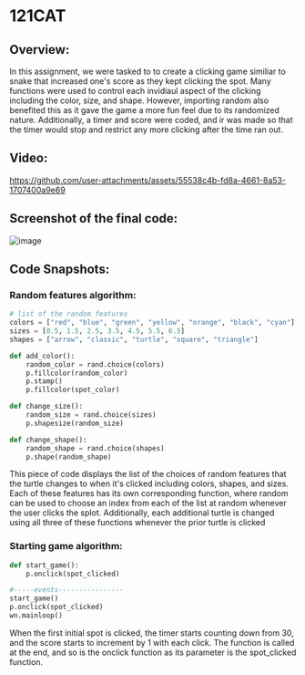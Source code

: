 # 121CAT

## Overview:
In this assignment, we were tasked to to create a clicking game similiar to snake that increased one's score as they kept clicking the spot. Many functions were used to control each invidiaul aspect of the clicking including the color, size, and shape. However, importing random also benefited this as it gave the game a more fun feel due to its randomized nature. Additionally, a timer and score were coded, and ir was made so that the timer would stop and restrict any more clicking after the time ran out.

## Video:

https://github.com/user-attachments/assets/55538c4b-fd8a-4661-8a53-1707400a9e69


## Screenshot of the final code:
![image](https://github.com/user-attachments/assets/5c6f83da-2d30-4753-b597-69ddbe425fe1)


## Code Snapshots:

### Random features algorithm:
```python
# list of the random features
colors = ["red", "blue", "green", "yellow", "orange", "black", "cyan"]
sizes = [0.5, 1.5, 2.5, 3.5, 4.5, 5.5, 6.5]
shapes = ["arrow", "classic", "turtle", "square", "triangle"]

def add_color():
    random_color = rand.choice(colors)
    p.fillcolor(random_color)
    p.stamp()
    p.fillcolor(spot_color)

def change_size():
    random_size = rand.choice(sizes)
    p.shapesize(random_size)

def change_shape():
    random_shape = rand.choice(shapes)
    p.shape(random_shape)
```
This piece of code displays the list of the choices of random features that the turtle changes to when it's clicked including colors, shapes, and sizes. Each of these features has its own corresponding function, where random can be used to choose an index from each of the list at random whenever the user clicks the splot. Additionally, each additional turtle is changed using all three of these functions whenever the prior turtle is clicked

### Starting game algorithm:
```python
def start_game():
    p.onclick(spot_clicked)

#-----events----------------
start_game()
p.onclick(spot_clicked)
wn.mainloop()
```
When the first initial spot is clicked, the timer starts counting down from 30, and the score starts to increment by 1 with each click. The function is called at the end, and so is the onclick function as its parameter is the spot_clicked function.

